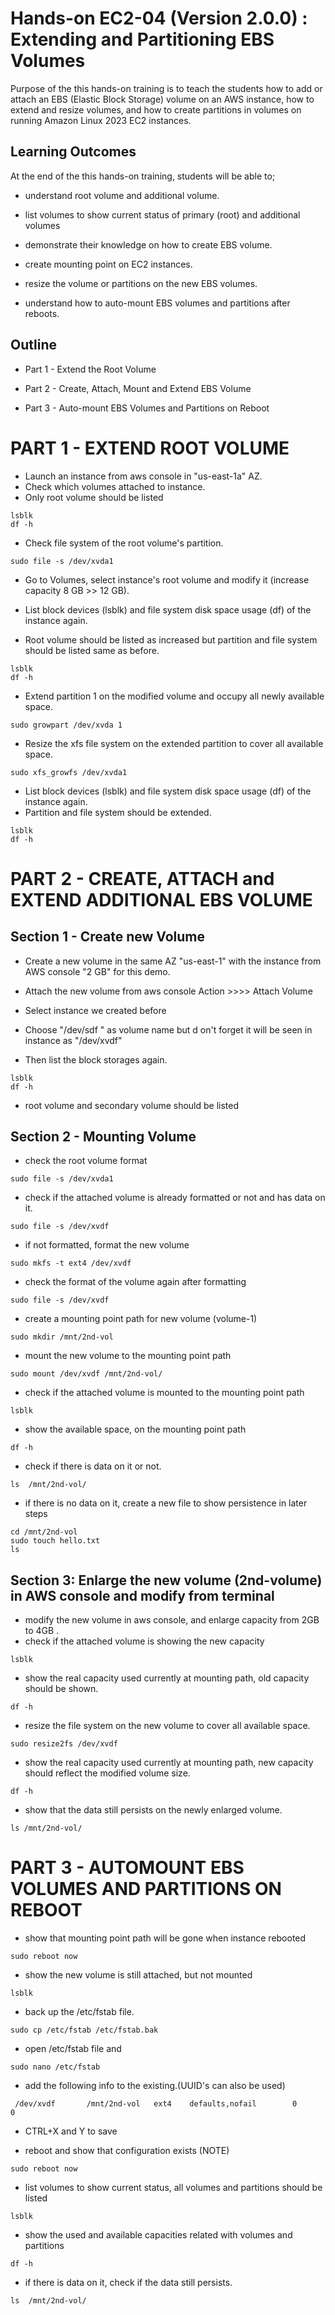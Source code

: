 
# Hands-on EC2-04 (Version 2.0.0) : Extending and Partitioning EBS Volumes

Purpose of the this hands-on training is to teach the students how to add or attach an EBS (Elastic Block Storage) volume on an AWS instance, how to extend and resize volumes, and how to create partitions in volumes on running Amazon Linux 2023 EC2 instances.

## Learning Outcomes

At the end of the this hands-on training, students will be able to;

- understand root volume and additional volume.

- list volumes to show current status of primary (root) and additional volumes

- demonstrate their knowledge on how to create EBS volume.

- create mounting point on EC2 instances.

- resize the volume or partitions on the new EBS volumes.

- understand how to auto-mount EBS volumes and partitions after reboots.

## Outline
- Part 1 - Extend the Root Volume

- Part 2 - Create, Attach, Mount and Extend EBS Volume

- Part 3 - Auto-mount EBS Volumes and Partitions on Reboot


# PART 1 - EXTEND ROOT VOLUME

- Launch an instance from aws console in "us-east-1a" AZ.
- Check which volumes attached to instance. 
- Only root volume should be listed
```
lsblk
df -h
```

- Check file system of the root volume's partition.
```
sudo file -s /dev/xvda1
```

- Go to Volumes, select instance's root volume and modify it (increase capacity 8 GB >> 12 GB).

- List block devices (lsblk) and file system disk space usage (df) of the instance again.

- Root volume should be listed as increased but partition and file system should be listed same as before.
```
lsblk
df -h
```
- Extend partition 1 on the modified volume and occupy all newly available space.
```
sudo growpart /dev/xvda 1
```
- Resize the xfs file system on the extended partition to cover all available space.

```
sudo xfs_growfs /dev/xvda1
```
- List block devices (lsblk) and file system disk space usage (df) of the instance again.
- Partition and file system should be extended.
```
lsblk
df -h
```

# PART 2 - CREATE, ATTACH and EXTEND ADDITIONAL EBS VOLUME 


## Section 1 - Create new Volume 

- Create a new volume in the same AZ "us-east-1" with the instance from AWS console "2 GB" for this demo.
- Attach the new volume from aws console Action >>>> Attach Volume

- Select instance we created before
- Choose  "/dev/sdf "  as volume name but d on't forget it will be seen in instance as "/dev/xvdf"
- Then list  the block storages again.

```
lsblk
df -h
```
- root volume and secondary volume should be listed

## Section 2 - Mounting Volume

- check the root volume format
```
sudo file -s /dev/xvda1
```
- check if the attached volume is already formatted or not and has data on it.
```
sudo file -s /dev/xvdf
```
- if not formatted, format the new volume
```
sudo mkfs -t ext4 /dev/xvdf
```
- check the format of the volume again after formatting
```
sudo file -s /dev/xvdf
```
- create a mounting point path for new volume (volume-1)
```
sudo mkdir /mnt/2nd-vol
```
- mount the new volume to the mounting point path
```
sudo mount /dev/xvdf /mnt/2nd-vol/
```
- check if the attached volume is mounted to the mounting point path
```
lsblk
```
- show the available space, on the mounting point path
```
df -h
```
- check if there is data on it or not.
```
ls  /mnt/2nd-vol/
```
- if there is no data on it, create a new file to show persistence in later steps

```
cd /mnt/2nd-vol
sudo touch hello.txt
ls
```
## Section 3: Enlarge the new volume (2nd-volume) in AWS console and modify from terminal

- modify the new volume in aws console, and enlarge capacity from 2GB to 4GB .
- check if the attached volume is showing the new capacity
```
lsblk
```
- show the real capacity used currently at mounting path, old capacity should be shown.
```
df -h
```
- resize the file system on the new volume to cover all available space.
```
sudo resize2fs /dev/xvdf
```
- show the real capacity used currently at mounting path, new capacity should reflect the modified volume size.
```
df -h
```
- show that the data still persists on the newly enlarged volume.
```
ls /mnt/2nd-vol/
```



# PART 3 - AUTOMOUNT EBS VOLUMES AND PARTITIONS ON REBOOT


- show that mounting point path will be gone when instance rebooted 
```
sudo reboot now
```

- show the new volume is still attached, but not mounted
```
lsblk
```

- back up the /etc/fstab file.
```
sudo cp /etc/fstab /etc/fstab.bak
```

- open /etc/fstab file and 
```
sudo nano /etc/fstab 
```

- add the following info to the existing.(UUID's can also be used)
```
 /dev/xvdf       /mnt/2nd-vol   ext4    defaults,nofail        0       0

```
- CTRL+X and Y to save

- reboot and show that configuration exists (NOTE)
```
sudo reboot now
```

- list volumes to show current status, all volumes and partitions should be listed
```
lsblk
```

- show the used and available capacities related with volumes and partitions
```
df -h
```

- if there is data on it, check if the data still persists.
```
ls  /mnt/2nd-vol/
```

